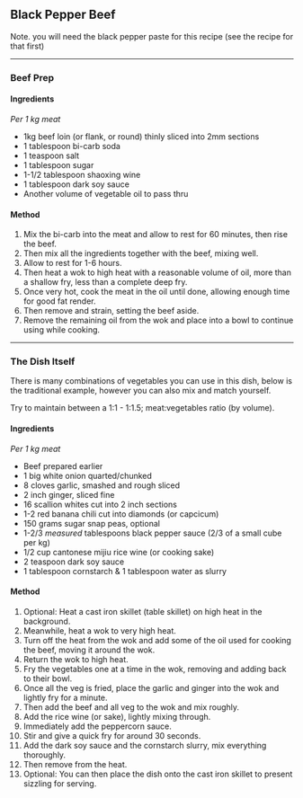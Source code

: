 ## Black Pepper Beef

Note. you will need the black pepper paste for this recipe (see the recipe for that first)

---

### Beef Prep

#### Ingredients

*Per 1 kg meat*

* 1kg beef loin (or flank, or round) thinly sliced into 2mm sections
* 1 tablespoon bi-carb soda
* 1 teaspoon salt
* 1 tablespoon sugar
* 1-1/2 tablespoon shaoxing wine
* 1 tablespoon dark soy sauce
* Another volume of vegetable oil to pass thru

#### Method

1. Mix the bi-carb into the meat and allow to rest for 60 minutes, then rise the beef.
1. Then mix all the ingredients together with the beef, mixing well.
1. Allow to rest for 1-6 hours.
1. Then heat a wok to high heat with a reasonable volume of oil, more than a shallow fry, less than a complete deep fry.
1. Once very hot, cook the meat in the oil until done, allowing enough time for good fat render.
1. Then remove and strain, setting the beef aside.
1. Remove the remaining oil from the wok and place into a bowl to continue using while cooking.

---

### The Dish Itself

There is many combinations of vegetables you can use in this dish, below is the traditional example, however you can also mix and match yourself.

Try to maintain between a 1:1 - 1:1.5; meat:vegetables ratio (by volume).

#### Ingredients

*Per 1 kg meat*

* Beef prepared earlier
* 1 big white onion quarted/chunked
* 8 cloves garlic, smashed and rough sliced
* 2 inch ginger, sliced fine
* 16 scallion whites cut into 2 inch sections
* 1-2 red banana chili cut into diamonds (or capcicum)
* 150 grams sugar snap peas, optional
* 1-2/3 *measured* tablespoons black pepper sauce (2/3 of a small cube per kg)
* 1/2 cup cantonese mijiu rice wine (or cooking sake)
* 2 teaspoon dark soy sauce
* 1 tablespoon cornstarch & 1 tablespoon water as slurry


#### Method

1. Optional: Heat a cast iron skillet (table skillet) on high heat in the background.
1. Meanwhile, heat a wok to very high heat.
1. Turn off the heat from the wok and add some of the oil used for cooking the beef, moving it around the wok.
1. Return the wok to high heat.
1. Fry the vegetables one at a time in the wok, removing and adding back to their bowl.
1. Once all the veg is fried, place the garlic and ginger into the wok and lightly fry for a minute.
1. Then add the beef and all veg to the wok and mix roughly.
1. Add the rice wine (or sake), lightly mixing through.
1. Immediately add the peppercorn sauce.
1. Stir and give a quick fry for around 30 seconds.
1. Add the dark soy sauce and the cornstarch slurry, mix everything thoroughly.
1. Then remove from the heat.
1. Optional: You can then place the dish onto the cast iron skillet to present sizzling for serving.
